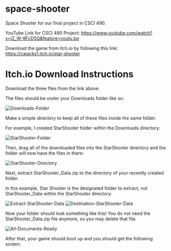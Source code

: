 # space-shooter
Space Shooter for our final project in CSCI 490.

YouTube Link for CSCI 490 Project: https://www.youtube.com/watch?v=iZ_W-9FcD5Q&feature=youtu.be

Download the game from itch.io by following this link: https://cajacks1.itch.io/star-shooter

# Itch.io Download Instructions
Download the three files from the link above.

The files should be under your Downloads folder like so:

![Downloads-Folder](/tree/master/images/downloads-folder.png?raw=true)

Make a simple directory to keep all of these files inside the same folder.  

For example, I created StarShooter folder within the Downloads directory:

![StarShooter-Folder](https://github.com/cajacks1/space-shooter/tree/master/images/starshooter-folder.png)

Then, drag all of the downloaded files into the StarShooter directory and the folder will now have the files in there:

![StarShooter-Directory](https://github.com/cajacks1/space-shooter/tree/master/images/starshooter-directory.png)

Next, extract StarShooter_Data.zip to the directory of your recently created folder.  

In this example, Star Shooter is the designated folder to extract, not StarShooter_Data within the StarShooter directory:

![Extract-StarShooter-Data](https://github.com/cajacks1/space-shooter/tree/master/images/extract-starshooter_data.png)
![Destination-StarShooter-Data](https://github.com/cajacks1/space-shooter/tree/master/images/destination-starshooter_data.png)

Now your folder should look something like this!  You do not need the StarShooter_Data.zip file anymore, so you may delete that file.

![All-Documents-Ready](https://github.com/cajacks1/space-shooter/tree/master/images/all-documents-ready.png)

After that, your game should boot up and you should get the following screen:

